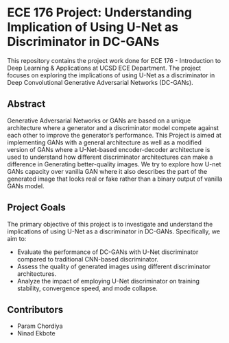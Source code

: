 # ECE 176 Project: Understanding Implication of Using U-Net as Discriminator in DC-GANs

This repository contains the project work done for ECE 176 - Introduction to Deep Learning & Applications at UCSD ECE Department. The project focuses on exploring the implications of using U-Net as a discriminator in Deep Convolutional Generative Adversarial Networks (DC-GANs).

## Abstract

Generative Adversarial Networks or GANs are based on a unique architecture where a generator and a discriminator model compete against each other to improve the generator’s performance. This Project is aimed at implementing GANs with a general architecture as well as a modified version of GANs where a U-Net-based encoder-decoder architecture is used to understand how different discriminator architectures can make a difference in Generating better-quality images. We try to explore how U-net GANs capacity over vanilla GAN where it also describes the part of the generated image that looks real or fake rather than a binary output of vanilla GANs model.

## Project Goals

The primary objective of this project is to investigate and understand the implications of using U-Net as a discriminator in DC-GANs. Specifically, we aim to:

- Evaluate the performance of DC-GANs with U-Net discriminator compared to traditional CNN-based discriminator.
- Assess the quality of generated images using different discriminator architectures.
- Analyze the impact of employing U-Net discriminator on training stability, convergence speed, and mode collapse.

## Contributors

- Param Chordiya
- Ninad Ekbote 
